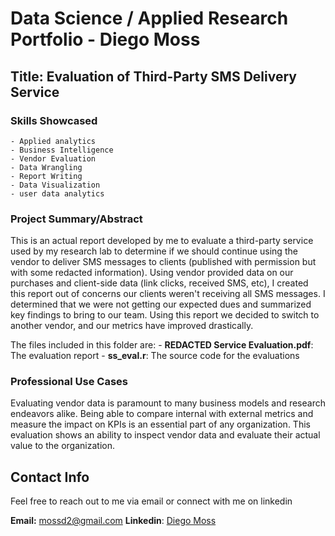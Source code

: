 # Data Science / Applied Research Portfolio - Diego Moss

## Title: Evaluation of Third-Party SMS Delivery Service

### Skills Showcased
	- Applied analytics
	- Business Intelligence
	- Vendor Evaluation
	- Data Wrangling
	- Report Writing
	- Data Visualization
	- user data analytics

### Project Summary/Abstract

This is an actual report developed by me to evaluate a third-party service used by my research lab to determine if we should continue using the vendor to deliver SMS messages to clients (published with permission but with some redacted information). Using vendor provided data on our purchases and client-side data (link clicks, received SMS, etc), I created this report out of concerns our clients weren't receiving all SMS messages. I determined that we were not getting our expected dues and summarized key findings to bring to our team. Using this report we decided to switch to another vendor, and our metrics have improved drastically.

The files included in this folder are:
	- **REDACTED Service Evaluation.pdf**: The evaluation report
	- **ss_eval.r**: The source code for the evaluations

### Professional Use Cases

Evaluating vendor data is paramount to many business models and research endeavors alike. Being able to compare internal with external metrics and measure the impact on KPIs is an essential part of any organization. This evaluation shows an ability to inspect vendor data and evaluate their actual value to the organization.


## Contact Info

Feel free to reach out to me via email or connect with me on linkedin

**Email:** mossd2@gmail.com
**Linkedin**: [Diego Moss](www.linkedin.com/in/diego-moss-0941252a2)

